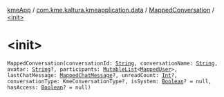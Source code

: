 [kmeApp](../../index.md) / [com.kme.kaltura.kmeapplication.data](../index.md) / [MappedConversation](index.md) / [&lt;init&gt;](./-init-.md)

# &lt;init&gt;

`MappedConversation(conversationId: `[`String`](https://kotlinlang.org/api/latest/jvm/stdlib/kotlin/-string/index.html)`, conversationName: `[`String`](https://kotlinlang.org/api/latest/jvm/stdlib/kotlin/-string/index.html)`, avatar: `[`String`](https://kotlinlang.org/api/latest/jvm/stdlib/kotlin/-string/index.html)`?, participants: `[`MutableList`](https://kotlinlang.org/api/latest/jvm/stdlib/kotlin.collections/-mutable-list/index.html)`<`[`MappedUser`](../-mapped-user/index.md)`>, lastChatMessage: `[`MappedChatMessage`](../-mapped-chat-message/index.md)`?, unreadCount: `[`Int`](https://kotlinlang.org/api/latest/jvm/stdlib/kotlin/-int/index.html)`?, conversationType: KmeConversationType?, isSystem: `[`Boolean`](https://kotlinlang.org/api/latest/jvm/stdlib/kotlin/-boolean/index.html)`? = null, hasAccess: `[`Boolean`](https://kotlinlang.org/api/latest/jvm/stdlib/kotlin/-boolean/index.html)`? = null)`